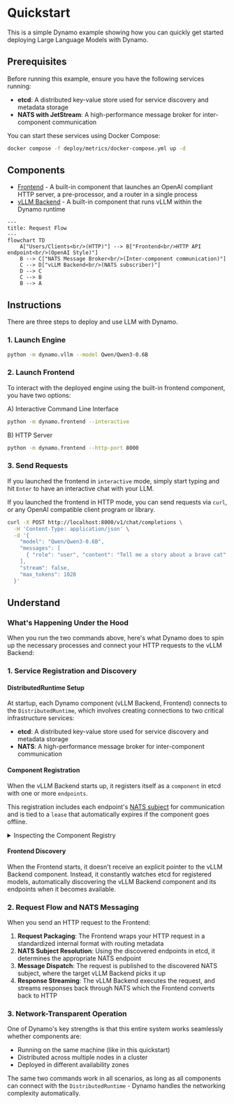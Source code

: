 # Quickstart

This is a simple Dynamo example showing how you can quickly get started deploying Large Language Models with Dynamo.

## Prerequisites

Before running this example, ensure you have the following services running:

- **etcd**: A distributed key-value store used for service discovery and metadata storage
- **NATS with JetStream**: A high-performance message broker for inter-component communication

You can start these services using Docker Compose:

```bash
docker compose -f deploy/metrics/docker-compose.yml up -d
```

## Components

- [Frontend](../../../components/frontend/README) - A built-in component that launches an OpenAI compliant HTTP server, a pre-processor, and a router in a single process
- [vLLM Backend](../../../components/backends/vllm/README) - A built-in component that runs vLLM within the Dynamo runtime

```mermaid
---
title: Request Flow
---
flowchart TD
    A["Users/Clients<br/>(HTTP)"] --> B["Frontend<br/>HTTP API endpoint<br/>(OpenAI Style)"]
    B --> C["NATS Message Broker<br/>(Inter-component communication)"]
    C --> D["vLLM Backend<br/>(NATS subscriber)"]
    D --> C
    C --> B
    B --> A
```

## Instructions

There are three steps to deploy and use LLM with Dynamo.

### 1. Launch Engine

```bash
python -m dynamo.vllm --model Qwen/Qwen3-0.6B
```

### 2. Launch Frontend

To interact with the deployed engine using the built-in frontend component, you have two options:

A) Interactive Command Line Interface

```bash
python -m dynamo.frontend --interactive
```

B) HTTP Server

```bash
python -m dynamo.frontend --http-port 8000
```

### 3. Send Requests

If you launched the frontend in `interactive` mode, simply start typing and hit `Enter` to have an interactive chat with your LLM.

If you launched the frontend in HTTP mode, you can send requests via `curl`, or any OpenAI compatible client program or library.

```bash
curl -X POST http://localhost:8000/v1/chat/completions \
  -H 'Content-Type: application/json' \
  -d '{
    "model": "Qwen/Qwen3-0.6B",
    "messages": [
      { "role": "user", "content": "Tell me a story about a brave cat" }
    ],
    "stream": false,
    "max_tokens": 1028
  }'
```

## Understand

### What's Happening Under the Hood

When you run the two commands above, here's what Dynamo does to spin up the necessary processes and connect your HTTP requests to the vLLM Backend:

### 1. Service Registration and Discovery

#### DistributedRuntime Setup
At startup, each Dynamo component (vLLM Backend, Frontend) connects to the `DistributedRuntime`, which involves creating connections to two critical infrastructure services:

- **etcd**: A distributed key-value store used for service discovery and metadata storage
- **NATS**: A high-performance message broker for inter-component communication

#### Component Registration

When the vLLM Backend starts up, it registers itself as a `component` in etcd with one or more `endpoints`.

This registration includes each endpoint's [NATS subject](https://docs.nats.io/nats-concepts/subjects) for communication and is tied to a `lease` that automatically expires if the component goes offline.

<details>
<summary> Inspecting the Component Registry </summary>

If you want to find out more about the internal organization of components in Dynamo, you can inspect the contents of `etcd` using the [`etcdctl` command line tool](https://etcd.io/docs/latest/dev-guide/interacting_v3/). For this example, you can try running

```bash
etcdctl get "instances" --prefix
```

which will show you each registered endpoint, along with their associated NATS subject. Note that the specific etcd and NATS info is internal and always subject to change -- in future examples we'll show how to use the `DistributedRuntime` itself to communicate across components.
</details>


#### Frontend Discovery
When the Frontend starts, it doesn't receive an explicit pointer to the vLLM Backend component. Instead, it constantly watches etcd for registered models, automatically discovering the vLLM Backend component and its endpoints when it becomes available.

### 2. Request Flow and NATS Messaging

When you send an HTTP request to the Frontend:

1. **Request Packaging**: The Frontend wraps your HTTP request in a standardized internal format with routing metadata
2. **NATS Subject Resolution**: Using the discovered endpoints in etcd, it determines the appropriate NATS endpoint
3. **Message Dispatch**: The request is published to the discovered NATS subject, where the target vLLM Backend picks it up
4. **Response Streaming**: The vLLM Backend executes the request, and streams responses back through NATS which the Frontend converts back to HTTP

### 3. Network-Transparent Operation

One of Dynamo's key strengths is that this entire system works seamlessly whether components are:
- Running on the same machine (like in this quickstart)
- Distributed across multiple nodes in a cluster
- Deployed in different availability zones

The same two commands work in all scenarios, as long as all components can connect with the `DistributedRuntime` - Dynamo handles the networking complexity automatically.

